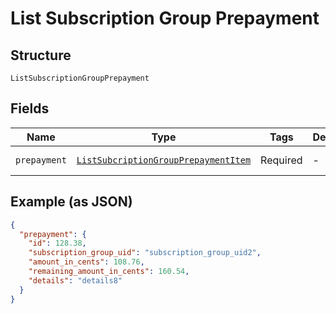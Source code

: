 
# List Subscription Group Prepayment

## Structure

`ListSubscriptionGroupPrepayment`

## Fields

| Name | Type | Tags | Description | Getter | Setter |
|  --- | --- | --- | --- | --- | --- |
| `prepayment` | [`ListSubcriptionGroupPrepaymentItem`](../../doc/models/list-subcription-group-prepayment-item.md) | Required | - | getPrepayment(): ListSubcriptionGroupPrepaymentItem | setPrepayment(ListSubcriptionGroupPrepaymentItem prepayment): void |

## Example (as JSON)

```json
{
  "prepayment": {
    "id": 128.38,
    "subscription_group_uid": "subscription_group_uid2",
    "amount_in_cents": 108.76,
    "remaining_amount_in_cents": 160.54,
    "details": "details8"
  }
}
```

